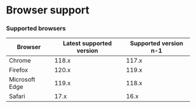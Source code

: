 # Browser support

### Supported browsers

| Browser        | Latest supported version | Supported version n-1 |
| -------------- | ------------------------ | --------------------- |
| Chrome         | 118.x                    | 117.x                 |
| Firefox        | 120.x                    | 119.x                 |
| Microsoft Edge | 119.x                    | 118.x                 |
| Safari         | 17.x                     | 16.x                  |
